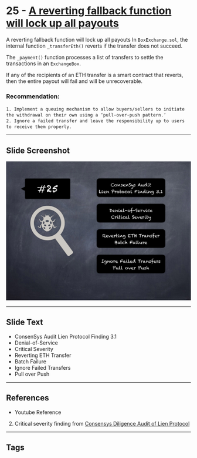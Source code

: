 
# 25 - [A reverting fallback function will lock up all payouts](./A%20reverting%20fallback%20function%20will%20lock%20up%20all%20payouts.md)

A reverting fallback function will lock up all payouts In `BoxExchange.sol`, the internal function `_transferEth()` reverts if the transfer does not succeed. 

The `_payment()` function processes a list of transfers to settle the transactions in an `ExchangeBox`. 

If any of the recipients of an ETH transfer is a smart contract that reverts, then the entire payout will fail and will be unrecoverable.

### Recommendation:

	1. Implement a queuing mechanism to allow buyers/sellers to initiate the withdrawal on their own using a ‘pull-over-push pattern.’
	2. Ignore a failed transfer and leave the responsibility up to users to receive them properly.
___
## Slide Screenshot
![025.png](../../images/7.%20Audit%20Findings%20101/025.png)
___
## Slide Text
- ConsenSys Audit Lien Protocol Finding 3.1
- Denial-of-Service
- Critical Severity
- Reverting ETH Transfer
- Batch Failure
- Ignore Failed Transfers
- Pull over Push
___
## References
- Youtube Reference
2. Critical severity finding from [Consensys Diligence Audit of Lien Protocol](https://consensys.net/diligence/audits/2020/05/lien-protocol/#a-reverting-fallback-function-will-lock-up-all-payouts)
___
## Tags
